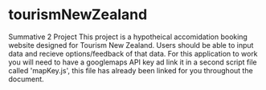 # tourismNewZealand
Summative 2 Project
This project is a hypotheical accomidation booking website designed for Tourism New Zealand. Users should be able to input data and recieve options/feedback of that data.
For this application to work you will need to have a googlemaps API key ad link it in a second script file called 'mapKey.js', this file has already been linked for you throughout the document.
